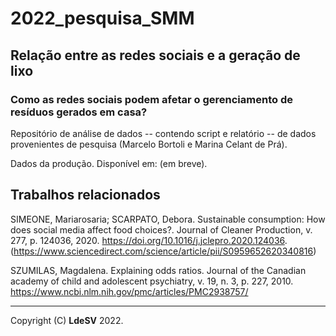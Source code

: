 # 2022_pesquisa_SMM
## Relação entre as redes sociais e a geração de lixo
### Como as redes sociais podem afetar o gerenciamento de resíduos gerados em casa?

Repositório de análise de dados -- contendo script e relatório -- de dados provenientes de pesquisa (Marcelo Bortoli e Marina Celant de Prá). 

Dados da produção. Disponível em: (em breve). 

## Trabalhos relacionados
SIMEONE, Mariarosaria; SCARPATO, Debora. Sustainable consumption: How does social media affect food choices?. Journal of Cleaner Production, v. 277, p. 124036, 2020. https://doi.org/10.1016/j.jclepro.2020.124036. 
(https://www.sciencedirect.com/science/article/pii/S0959652620340816)

SZUMILAS, Magdalena. Explaining odds ratios. Journal of the Canadian academy of child and adolescent psychiatry, v. 19, n. 3, p. 227, 2010. https://www.ncbi.nlm.nih.gov/pmc/articles/PMC2938757/

---

Copyright (C) **LdeSV** 2022.
